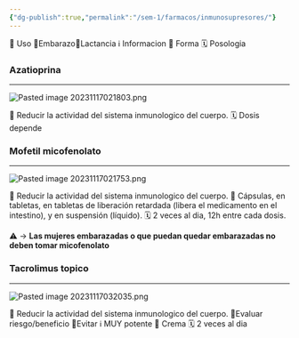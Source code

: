 ```yaml
---
{"dg-publish":true,"permalink":"/sem-1/farmacos/inmunosupresores/"}
---
```


🎯 Uso 🤰Embarazo🥛Lactancia ℹ️ Informacion 💊 Forma 🗓️ Posologia
### Azatioprina
---

![Pasted image 20231117021803.png](/img/user/Sem-1/Cirugia%20Bucal%20I/Medias/Pasted%20image%2020231117021803.png)

🎯 Reducir la actividad del sistema inmunologico del cuerpo.
🗓️ Dosis depende

### Mofetil micofenolato
---
![Pasted image 20231117021753.png](/img/user/Sem-1/Cirugia%20Bucal%20I/Medias/Pasted%20image%2020231117021753.png)


🎯 Reducir la actividad del sistema inmunologico del cuerpo.
💊 Cápsulas, en tabletas, en tabletas de liberación retardada (libera el medicamento en el intestino), y en suspensión (líquido).
🗓️ 2 veces al dia, 12h entre cada dosis. 

⚠️ → **Las mujeres embarazadas o que puedan quedar embarazadas no deben tomar micofenolato**

### Tacrolimus topico
---
![Pasted image 20231117032035.png](/img/user/Sem-1/Cirugia%20Bucal%20I/Medias/Pasted%20image%2020231117032035.png)

🎯 Reducir la actividad del sistema inmunologico del cuerpo.
🤰Evaluar riesgo/beneficio
🥛Evitar
ℹ️ MUY potente
💊 Crema
🗓️ 2 veces al dia


